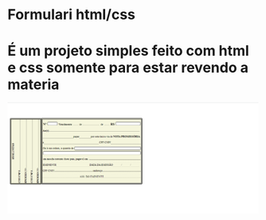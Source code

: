 # Formulari html/css
# É um projeto simples feito com html e css somente para estar revendo a materia 
![Web 1](https://github.com/Danielxx1/UmFormulario/blob/main/style/form.png)

